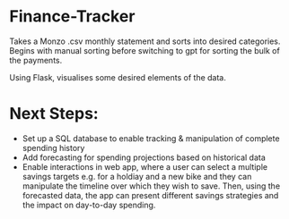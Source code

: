 # Finance-Tracker

Takes a Monzo .csv monthly statement and sorts into desired categories.
Begins with manual sorting before switching to gpt for sorting the bulk of the payments.

Using Flask, visualises some desired elements of the data.

# Next Steps:
- Set up a SQL database to enable tracking & manipulation of complete spending history
- Add forecasting for spending projections based on historical data
- Enable interactions in web app, where a user can select a multiple savings targets e.g. for a holdiay and a new bike and they can manipulate the timeline over which they wish to save. Then, using the forecasted data, the app can present different savings strategies and the impact on day-to-day spending.


